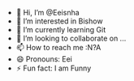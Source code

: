 - 👋 Hi, I’m @Eeisnha
- 👀 I’m interested in Bishow
- 🌱 I’m currently learning Git
- 💞️ I’m looking to collaborate on ...
- 📫 How to reach me :N?A
- 😄 Pronouns: Eei
- ⚡ Fun fact: I am Funny

<!---
Eeisnha/Eeisnha is a ✨ special ✨ repository because its `README.md` (this file) appears on your GitHub profile.
You can click the Preview link to take a look at your changes.
--->
